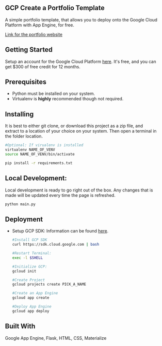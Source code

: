 ## GCP Create a Portfolio Template
A simple portfolio template, that allows you to deploy onto the Google Cloud Platform with App Engine, for free.

[Link for the portfolio website](https://ultron-48c26.el.r.appspot.com/)
## Getting Started
Setup an account for the Google Cloud Platform [here](https://cloud.google.com/free/). It's free, and you can get $300 of free credit for 12 months.
## Prerequisites
* Python must be installed on your system.
* Virtualenv is **highly** recommended though not required.
## Installing
It is best to either git clone, or download this project as a zip file, and extract to a location of your choice on your system. Then open a terminal in the folder location.
```bash
#Optional: If virualenv is installed
virtualenv NAME_OF_VENV
source NAME_OF_VENV/bin/activate 

pip install -r requirements.txt
```
## Local Development:
Local development is ready to go right out of the box. Any changes that is made will be updated every time the page is refreshed.
```bash
python main.py
```
## Deployment
* Setup GCP SDK: Information can be found [here](https://cloud.google.com/sdk/docs/downloads-interactive#linux).

    ```bash
    #Install GCP SDK
    curl https://sdk.cloud.google.com | bash
    
    #Restart Terminal:
    exec -l $SHELL
    
    #Initialize GCP:
    gcloud init
    
    #Create Project
    gcloud projects create PICK_A_NAME
    
    #Create an App Engine
    gcloud app create
    
    #Deploy App Engine
    gcloud app deploy
    ```

## Built With
Google App Engine, Flask, HTML, CSS, Materialize
